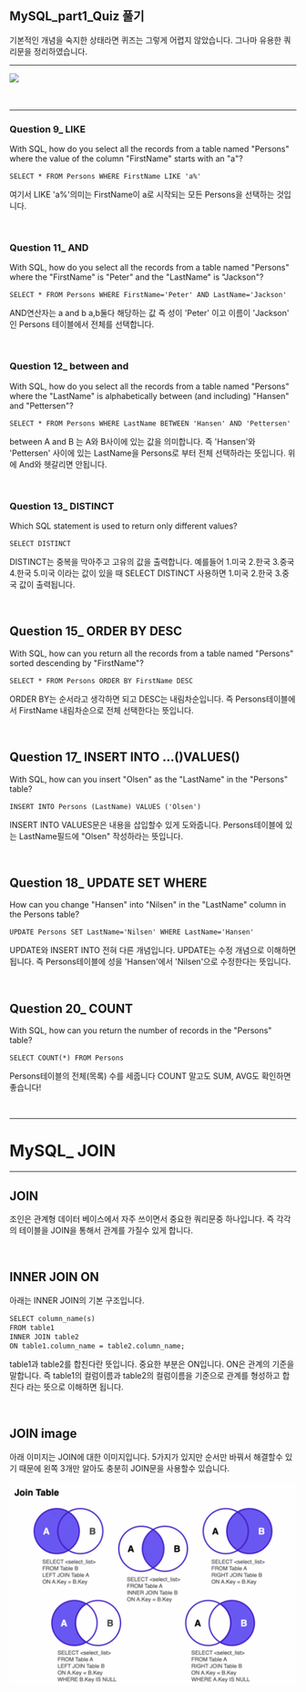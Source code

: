 ## MySQL_part1_Quiz 풀기

기본적인 개념을 숙지한 상태라면 퀴즈는 그렇게 어렵지 않았습니다. 그나마 유용한 쿼리문을 정리하였습니다.

---

![](./image/sqlqz.png)

<br />

---

### Question 9_ LIKE

With SQL, how do you select all the records from a table named "Persons" where the value of the column "FirstName" starts with an "a"?

```
SELECT * FROM Persons WHERE FirstName LIKE 'a%'  
```

여기서 LIKE 'a%'의미는 FirstName이 a로 시작되는 모든 Persons을 선택하는 것입니다.

<br />

### Question 11_ AND

With SQL, how do you select all the records from a table named "Persons" where the "FirstName" is "Peter" and the "LastName" is "Jackson"?

```
SELECT * FROM Persons WHERE FirstName='Peter' AND LastName='Jackson'  
```

AND연산자는 a and b a,b둘다 해당하는 값 즉 성이 'Peter' 이고 이름이 'Jackson' 인 Persons 테이블에서 전체를 선택합니다.

<br />

### Question 12_ between and

With SQL, how do you select all the records from a table named "Persons" where the "LastName" is alphabetically between (and including) "Hansen" and "Pettersen"?

```
SELECT * FROM Persons WHERE LastName BETWEEN 'Hansen' AND 'Pettersen'  
```

between  A and B 는 A와 B사이에 있는 값을 의미합니다. 즉 'Hansen'와 'Pettersen' 사이에 있는 LastName을 Persons로 부터 전체 선택하라는 뜻입니다. 위에 And와 헷갈리면 안됩니다.

<br />

### Question 13_ DISTINCT

Which SQL statement is used to return only different values?

```
SELECT DISTINCT
```

DISTINCT는 중복을 막아주고 고유의 값을 출력합니다. 예를들어 1.미국 2.한국 3.중국 4.한국 5.미국 이라는 값이 있을 때 SELECT DISTINCT 사용하면 1.미국 2.한국 3.중국 값이 출력됩니다.

<br />

## Question 15_ ORDER BY  DESC 
With SQL, how can you return all the records from a table named "Persons" sorted descending by "FirstName"?

```
SELECT * FROM Persons ORDER BY FirstName DESC  
```

ORDER BY는 순서라고 생각하면 되고 DESC는 내림차순입니다. 즉 Persons테이블에서 FirstName 내림차순으로 전체 선택한다는 뜻입니다.

<br />

## Question 17_ INSERT INTO ...()VALUES()

With SQL, how can you insert "Olsen" as the "LastName" in the "Persons" table?

```
INSERT INTO Persons (LastName) VALUES ('Olsen')  
```

INSERT INTO VALUES문은 내용을 삽입할수 있게 도와줍니다. Persons테이블에 있는 LastName필드에 "Olsen" 작성하라는 뜻입니다.

<br />

## Question 18_ UPDATE SET WHERE

How can you change "Hansen" into "Nilsen" in the "LastName" column in the Persons table?

```
UPDATE Persons SET LastName='Nilsen' WHERE LastName='Hansen'  
```

UPDATE와 INSERT INTO 전혀 다른 개념입니다. UPDATE는 수정 개념으로 이해하면 됩니다. 즉 Persons테이블에 성을 'Hansen'에서 'Nilsen'으로 수정한다는 뜻입니다.

<br />

## Question 20_ COUNT

With SQL, how can you return the number of records in the "Persons" table?

```
SELECT COUNT(*) FROM Persons  
```

Persons테이블의 전체(목록) 수를 세줍니다 COUNT 말고도 SUM, AVG도 확인하면 좋습니다!

<br />

---

# MySQL_ JOIN

---

## JOIN

조인은 관계형 데이터 베이스에서 자주 쓰이면서 중요한 쿼리문중 하나입니다. 즉 각각의 테이블을 JOIN을 통해서 관계를 가질수 있게 합니다.

<br />

## INNER JOIN ON

아래는 INNER JOIN의 기본 구조입니다.

```
SELECT column_name(s)
FROM table1
INNER JOIN table2
ON table1.column_name = table2.column_name;
```

table1과 table2를 합친다란 뜻입니다. 중요한 부분은 ON입니다. ON은 관계의 기준을 말합니다. 즉 table1의 컬럼이름과 table2의 컬럼이름을 기준으로 관계를 형성하고 합친다 라는 뜻으로 이해하면 됩니다.

<br />

## JOIN image

아래 이미지는 JOIN에 대한 이미지입니다. 5가지가 있지만 순서만 바꿔서 해결할수 있기 때문에 왼쪽 3개만 알아도 충분히 JOIN문을 사용할수 있습니다.

![](./image/join.png)